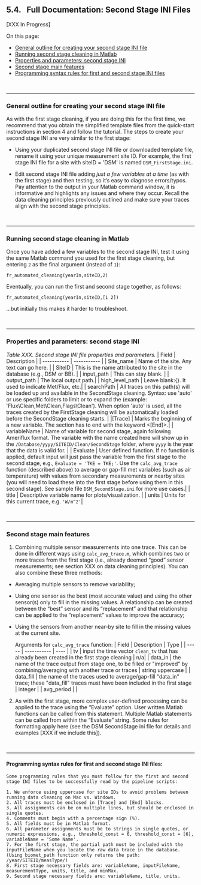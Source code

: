 ## 5.4. &nbsp; Full Documentation: Second Stage INI Files 

[XXX In Progress]

On this page:

- <a href="#div_id_GeneralSecondStage">General outline for creating your second stage INI file</a>
- <a href="#div_id_RunSecondStage">Running second stage cleaning in Matlab</a>
- <a href="#div_id_PropertiesSecondStage">Properties and parameters: second stage INI</a>
- <a href="#div_id_SecondStageFeatures">Second stage main features</a>
- <a href="#div_id_SyntaxRules">Programming syntax rules for first and second stage INI files</a>

<br>

<div id="div_id_GeneralSecondStage">
<hr>

### General outline for creating your second stage INI file

As with the first stage cleaning, if you are doing this for the first time, we recommend that you obtain the simplified template files from the quick-start instructions in section 4 and follow the tutorial. The steps to create your second stage INI are very similar to the first stage:

* Using your duplicated second stage INI file or downloaded template file, rename it using your unique measurement site ID. For example, the first stage INI file for a site with siteID = 'DSM' is named `DSM_FirstStage.ini`.

* Edit second stage INI file adding *just a few variables at a time* (as with the first stage) and then testing, so it’s easy to diagnose errors/typos. Pay attention to the output in your Matlab command window, it is informative and highlights any issues and where they occur. Recall the data cleaning principles previously outlined and make sure your traces align with the second stage principles.

</div>
<br>

<div id="div_id_RunSecondStage">
<hr>

### Running second stage cleaning in Matlab

Once you have added a few variables to the second stage INI, test it using the same Matlab command you used for the first stage cleaning, but entering `2` as the final argument (instead of `1`):
```
fr_automated_cleaning(yearIn,siteID,2)
```
Eventually, you can run the first and second stage together, as follows: 
```
fr_automated_cleaning(yearIn,siteID,[1 2])
``` 
...but initially this makes it harder to troubleshoot.


</div>
<br>

<div id="div_id_PropertiesSecondStage">
<hr>

### Properties and parameters: second stage INI

*Table XXX. Second stage INI file properties and parameters.*
| Field      | Description |
| ----------- | ----------- |
| Site_name   | Name of the site. Any text can go here.        |
| SiteID      | This is the name attributed to the site in the database (e.g., DSM or BB). |
| input_path  | This can stay blank. |
| output_path | The local output path.|
| high_level_path | Leave blank:{}. It used to indicate Met/Flux, etc.|
| searchPath  | All traces on this path(s) will be loaded up and available in the SecondStage cleaning. Syntax: use 'auto' or use specific folders to limit or to expand the (example: 'Flux\Clean,Met\Clean,Flags\Clean'). When option 'auto' is used, all the traces created by the FirstStage cleaning will be automatically loaded before the SecondStage cleaning starts. |
|[Trace] | Marks the beginning of a new variable. The section has to end with the keyword <[End]>.|
| variableName | Name of variable for second stage, again following Ameriflux format. The variable with the name created here will show up in the `/Database/yyyy/SITEID/Clean/SecondStage` folder, where `yyyy` is the year that the data is valid for. |
| Evaluate | User defined function.  If no function is applied, default input will just pass the variable from the first stage to the second stage, e.g.,  `Evaluate = 'TKE = TKE;'`.  Use the `calc_avg_trace` function (described above) to average or gap-fill met variables (such as air temperature) with values from secondary measurements or nearby sites (you will need to load these into the first stage before using them in this second stage). See sample file `DSM_SecondStage.ini` for more use cases.|
| title | Descriptive variable name for plots/visualization. |
| units | Units for this current trace, e.g. `'W/m^2'`|

<br>

<div id="div_id_SecondStageFeatures">
<hr>

### Second stage main features

1. Combining multiple sensor measurements into one trace. This can be done in different ways using `calc_avg_trace.m`, which combines two or more traces from the first stage (i.e., already deemed “good” sensor measurements; see section XXX on data cleaning principles). You can also combine these three methods:
 * Averaging multiple sensors to remove variability;
 * Using one sensor as the best (most accurate value) and using the other sensor(s) only to fill in the missing values. A relationship can be created between the “best” sensor and its “replacement” and that relationship can be applied to the “replacement” values to improve the accuracy;
 * Using the sensors from another near-by site to fill in the missing values at the current site.

    Arguments for `calc_avg_trace` function:
    | Field | Description | Type |
    | ----- | ----------- | ---- |
    | tv | input the time vector `clean_tv` that has already been created in the first stage cleaning | n/a|
    | data_in | the name of the trace output from stage one, to be filled or "improved" by combining/averaging with another trace or traces | string uppercase |
    | data_fill | the name of the traces used to average/gap-fill "data_in" trace; these "data_fill" traces must have been included in the first stage | integer |
    | avg_period | |

2. As with the first stage, more complex user-defined processing can be applied to the trace using the “Evaluate” option. User written Matlab functions can be called from this statement. Multiple Matlab statements can be called from within the “Evaluate” string. Some rules for formatting apply here (see the DSM SecondStage ini file for details and examples [XXX if we include this]).

</div>
<br>

<div id="div_id_SyntaxRules">
<hr>

#### Programming syntax rules for first and second stage INI files:

```
Some programming rules that you must follow for the first and second stage INI files to be successfully read by the pipeline scripts:

1. We enforce using uppercase for site IDs to avoid problems between running data cleaning on Mac vs. Windows.
2. All traces must be enclosed in [Trace] and [End] blocks.
3. All assignments can be on multiple lines, but should be enclosed in single quotes.
4. Comments must begin with a percentage sign (%).
5. All fields must be in Matlab format.
6. All parameter assignments must be to strings in single quotes, or numeric expressions, e.g., threshold_const = 6, threshold_const = [6], variableName = 'Some Name'.
7. For the first stage, the partial path must be included with the inputFileName when you locate the raw data trace in the database. (Using biomet_path function only returns the path: /year/SITEID/measType/)
8. First stage necessary fields are: variableName, inputFileName, measurementType, units, title, and minMax.
9. Second stage necessary fields are: variableName, title, units.
```

</div>
